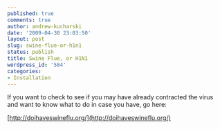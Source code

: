 ```yaml
---
published: true
comments: true
author: andrew-kucharski
date: '2009-04-30 23:03:50'
layout: post
slug: swine-flue-or-h1n1
status: publish
title: Swine Flue, or H1N1
wordpress_id: '584'
categories:
- Installation
---
```


If you want to check to see if you may have already contracted the virus and want to know what to do in case you have, go here:

[http://doihaveswineflu.org/](http://doihaveswineflu.org/)
